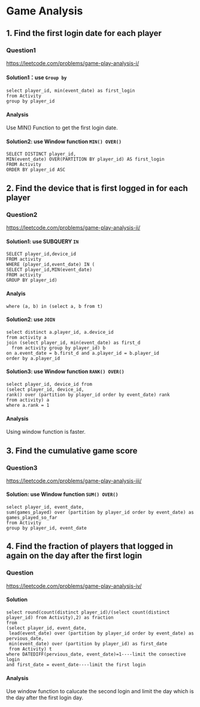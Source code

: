 # Game Analysis
## 1. Find the first login date for each player
### Question1
https://leetcode.com/problems/game-play-analysis-i/
#### Solution1：use ```Group by```
```
select player_id, min(event_date) as first_login
from Activity
group by player_id
```
#### Analysis
Use MIN() Function to get the first login date.
#### Solution2: use Window function ```MIN() OVER()```
```
SELECT DISTINCT player_id,
MIN(event_date) OVER(PARTITION BY player_id) AS first_login
FROM Activity
ORDER BY player_id ASC
```
## 2. Find the device that is first logged in for each player
### Question2
https://leetcode.com/problems/game-play-analysis-ii/
#### Solution1: use SUBQUERY ```IN```
```
SELECT player_id,device_id
FROM activity
WHERE (player_id,event_date) IN (
SELECT player_id,MIN(event_date)
FROM activity
GROUP BY player_id)
```
#### Analyis
```where (a, b) in (select a, b from t) ```
#### Solution2: use ```JOIN```
```
select distinct a.player_id, a.device_id
from activity a
join (select player_id, min(event_date) as first_d 
  from activity group by player_id) b
on a.event_date = b.first_d and a.player_id = b.player_id
order by a.player_id
```
#### Solution3: use Window function ```RANK() OVER()```
```
select player_id, device_id from
(select player_id, device_id, 
rank() over (partition by player_id order by event_date) rank
from activity) a
where a.rank = 1
```
#### Analysis
Using window function is faster.
## 3. Find the cumulative game score
### Question3
https://leetcode.com/problems/game-play-analysis-iii/
#### Solution: use Window function ```SUM() OVER()```
```
select player_id, event_date, 
sum(games_played) over (partition by player_id order by event_date) as games_played_so_far
from Activity
group by player_id, event_date
```
## 4. Find the fraction of players that logged in again on the day after the first login
### Question
https://leetcode.com/problems/game-play-analysis-iv/
#### Solution
```
select round(count(distinct player_id)/(select count(distinct player_id) from Activity),2) as fraction 
from
(select player_id, event_date, 
 lead(event_date) over (partition by player_id order by event_date) as pervious_date,
 min(event_date) over (partition by player_id) as first_date
 from Activity) t
where DATEDIFF(pervious_date, event_date)=1----limit the consective login
and first_date = event_date----limit the first login
```
#### Analysis
Use window function to calucate the second login and limit the day which is the day after the first login day.


























